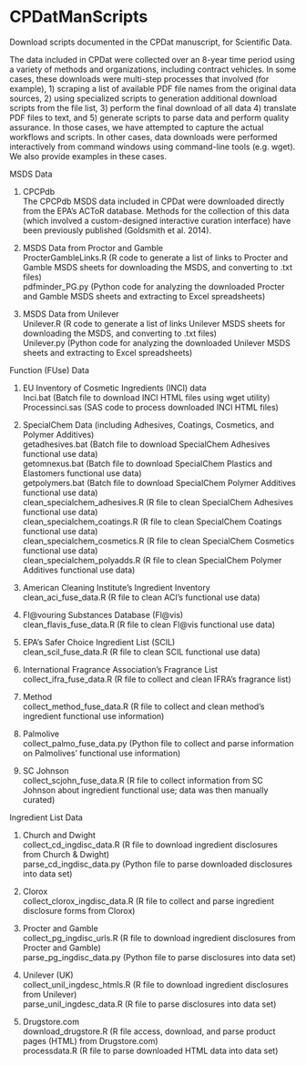 # CPDatManScripts
Download scripts documented in the CPDat manuscript, for Scientific Data.

The data included in CPDat were collected over an 8-year time period using a variety of methods and organizations, including contract vehicles.  In some cases, these downloads were multi-step processes that involved (for example), 1) scraping a list of available PDF file names from the original data sources, 2) using specialized scripts to generation additional download scripts from the file list, 3) perform the final download of all data 4) translate PDF files to text, and 5) generate scripts to parse data and perform quality assurance. In those cases, we have attempted to capture the actual workflows and scripts.  In other cases, data downloads were performed interactively from command windows using command-line tools (e.g. wget). We also provide examples in these cases. 

MSDS Data

1) CPCPdb  
The CPCPdb MSDS data included in CPDat were downloaded directly from the EPA’s ACToR database. Methods for the collection of this data (which involved a custom-designed interactive curation interface) have been previously published (Goldsmith et al. 2014). 

2) MSDS Data from Proctor and Gamble  
ProcterGambleLinks.R (R code to generate a list of links to Procter and Gamble MSDS sheets for downloading the MSDS, and converting to .txt files)  
pdfminder_PG.py (Python code for analyzing the downloaded Procter and Gamble MSDS sheets and extracting to Excel spreadsheets)

3) MSDS Data from Unilever  
Unilever.R (R code to generate a list of links Unilever MSDS sheets for downloading the MSDS, and converting to .txt files)  
Unilever.py (Python code for analyzing the downloaded Unilever MSDS sheets and extracting to Excel spreadsheets)

Function (FUse) Data

1) EU Inventory of Cosmetic Ingredients (INCI) data  
Inci.bat (Batch file to download INCI HTML files using wget utility)  
Processinci.sas (SAS code to process downloaded INCI HTML files)

2) SpecialChem Data (including Adhesives, Coatings, Cosmetics, and Polymer Additives)  
getadhesives.bat (Batch file to download SpecialChem Adhesives functional use data)  
getomnexus.bat (Batch file to download SpecialChem Plastics and Elastomers functional use data)  
getpolymers.bat (Batch file to download SpecialChem Polymer Additives functional use data)  
clean_specialchem_adhesives.R (R file to clean SpecialChem Adhesives functional use data)  
clean_specialchem_coatings.R (R file to clean SpecialChem Coatings functional use data)  
clean_specialchem_cosmetics.R (R file to clean SpecialChem Cosmetics functional use data)  
clean_specialchem_polyadds.R (R file to clean SpecialChem Polymer Additives functional use data)  

3) American Cleaning Institute’s Ingredient Inventory  
clean_aci_fuse_data.R (R file to clean ACI’s functional use data)

4) Fl@vouring Substances Database (Fl@vis)  
clean_flavis_fuse_data.R	(R file to clean Fl@vis functional use data)

5) EPA’s Safer Choice Ingredient List (SCIL)  
clean_scil_fuse_data.R	(R file to clean SCIL functional use data)

6) International Fragrance Association’s Fragrance List  
collect_ifra_fuse_data.R	(R file to collect and clean IFRA’s fragrance list)

7) Method  
collect_method_fuse_data.R	(R file to collect and clean method’s ingredient functional use information)

8) Palmolive  
collect_palmo_fuse_data.py	(Python file to collect and parse information on Palmolives’ functional use information)

9) SC Johnson  
collect_scjohn_fuse_data.R	(R file to collect information from SC Johnson about ingredient functional use; data was then manually curated)

Ingredient List Data

1)	Church and Dwight  
collect_cd_ingdisc_data.R	(R file to download ingredient disclosures from Church & Dwight)  
parse_cd_ingdisc_data.py	(Python file to parse downloaded disclosures into data set)

2)	Clorox  
collect_clorox_ingdisc_data.R	(R file to collect and parse ingredient disclosure forms from Clorox)

3)	Procter and Gamble  
collect_pg_ingdisc_urls.R	(R file to download ingredient disclosures from Procter and Gamble)  
parse_pg_ingdisc_data.py	(Python file to parse disclosures into data set)

4)	Unilever (UK)  
collect_unil_ingdesc_htmls.R	(R file to download ingredient disclosures from Unilever)  
parse_unil_ingdesc_data.R	(R file to parse disclosures into data set)  

5) Drugstore.com  
download_drugstore.R  (R file access, download, and parse product pages (HTML) from Drugstore.com)  
processdata.R (R file to parse downloaded HTML data into data set)


